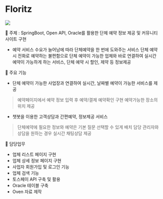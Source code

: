 # Floritz
<img src="https://capsule-render.vercel.app/api?type=venom&color=auto&height=300&section=header&text=capsule%20render&fontSize=90" />

 주제 : SpringBoot, Open API, Oracle를 활용한 단체 예약 정보 제공 및 커뮤니티 사이트 구현
- 예약 서비스 수요가 늘어남에 따라 단체예약을 한 번에 도와주는 서비스 단체 
 예약 시 전화로 예약하는 불편함으로 단체 예약이 가능한 업체와 바로 연결하여
 실시간 예약이 가능하게 하는 서비스, 단체 예약 시 할인, 제약 등 정보제공


 주요 기능 
- 단체 예약이 가능한 사업장과 연결하여 실시간, 날짜별 예약이 가능한 서비스를
 제공
 > 예약페이지에서 예약 정보 입력 후 예약/결제 예약확인 구현
 > 예약가능한 장소의 위치 제공
- 챗봇을 이용한 고객상담과 간편예약, 정보제공 서비스
 > 단체예약에 필요한 정보와 예약은 기본 질문 선택할 수 있게 배치 
 > 담당 관리자와 상담을 원하는 경우 실시간 채팅상담 제공 

 담당업무
- 업체 리스트 페이지 구현
- 업체 상세 정보 페이지 구현
- 사업자 회원가입 및 로그인 기능
- 업체 검색 기능
- 토스페이 API 구축 및 활용
- Oracle 테이블 구축
- Oven 자료 제작


